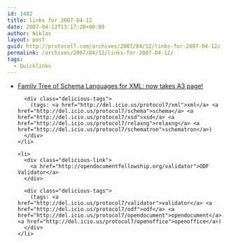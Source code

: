 ```yaml
---
id: 1482
title: links for 2007-04-12
date: 2007-04-12T13:17:20+00:00
author: Niklas
layout: post
guid: http://protocol7.com/archives/2007/04/12/links-for-2007-04-12/
permalink: /archives/2007/04/12/links-for-2007-04-12/
tags:
  - Quicklinks
---
```

<div class='microid-ba49d46e26f76033a609100a9cc34e894476bd9a'>
  <ul class="delicious">
    <li>
      <div class="delicious-link">
        <a href="http://www.oreillynet.com/xml/blog/2007/04/family_tree_of_schema_language_2.html?CMP=OTC-TY3388567169&#038;ATT=Family+Tree+of+Schema+Languages+for+XML+now+takes+A3+page">Family Tree of Schema Languages for XML: now takes A3 page!</a>
      </div>
      
      <div class="delicious-tags">
        (tags: <a href="http://del.icio.us/protocol7/xml">xml</a> <a href="http://del.icio.us/protocol7/schema">schema</a> <a href="http://del.icio.us/protocol7/xsd">xsd</a> <a href="http://del.icio.us/protocol7/relaxng">relaxng</a> <a href="http://del.icio.us/protocol7/schematron">schematron</a>)
      </div>
    </li>
    
    <li>
      <div class="delicious-link">
        <a href="http://opendocumentfellowship.org/validator">ODF Validator</a>
      </div>
      
      <div class="delicious-tags">
        (tags: <a href="http://del.icio.us/protocol7/validator">validator</a> <a href="http://del.icio.us/protocol7/odf">odf</a> <a href="http://del.icio.us/protocol7/opendocument">opendocument</a> <a href="http://del.icio.us/protocol7/openoffice">openoffice</a>)
      </div>
    </li>
  </ul>
</div>